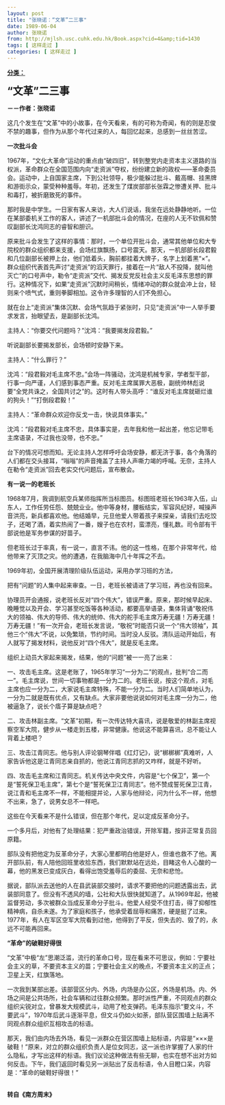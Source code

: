 ```yaml
---
layout: post
title: "张晓诺：“文革”二三事"
date: 1989-06-04
author: 张晓诺
from: http://mjlsh.usc.cuhk.edu.hk/Book.aspx?cid=4&amp;tid=1430
tags: [ 这样走过 ]
categories: [ 这样走过 ]
---
```


<div style="margin: 15px 10px 10px 0px;">
<div>
<span id="ctl00_ContentPlaceHolder1_chapter1_SubjectLabel" style="font-weight:bold;text-decoration:underline;">
   分类：
  </span>
</div>
<p>
<strong>
<font size="5">
    “文革”二三事
   </font>
</strong>
</p>
<p>
<strong>
   －－作者：张晓诺
  </strong>
</p>
<p>
  这几个发生在“文革”中的小故事，在今天看来，有的可称为奇闻，有的则是忍俊不禁的趣事，但作为从那个年代过来的人，每回忆起来，总感到一丝丝苦涩。
 </p>
<p>
<strong>
   一次批斗会
  </strong>
</p>
<p>
  1967年，“文化大革命”运动的重点由“破四旧”，转到整党内走资本主义道路的当权派，革命群众在全国范围内向“走资派”夺权，纷纷建立新的政权——革命委员会。运动中，上自国家主席，下到公社领导，极少能躲过批斗、戴高帽、挂黑牌和游街示众，蒙受种种羞辱。年初，还发生了煤炭部部长张霖之惨遭关押、批斗和毒打，被折磨致死的事件。
 </p>
<p>
  那时我是中学生。一日家有客人来访，大人们说话，我坐在远处静静地听。一位在某部委机关工作的客人，讲述了一机部批斗会的情况，在座的人无不钦佩和赞叹副部长沈鸿同志的睿智和胆识。
 </p>
<p>
  原来批斗会发生了这样的事情：那时，一个单位开批斗会，通常其他单位和大专院校的群众组织都来支援，会场红旗飘扬，口号震天。那天，一机部部长段君毅和几位副部长被押上台，他们低着头，胸前都挂着大牌子，名字上划着黑“×”。群众组织代表首先声讨“走资派”的滔天罪行，接着在一片“敌人不投降，就叫他灭亡”的口号声中，勒令“走资派”交代、揭发反党反社会主义反毛泽东思想的罪行。这种情况下，如果“走资派”沉默时间稍长，情绪冲动的群众就会冲上台，轻则来个喷气式，重则拳脚相加。这令许多理智的人们不免担心。
 </p>
<p>
  就在台上“走资派”集体沉默、会场气氛趋于紧张时，只见“走资派”中一人举手要求发言，抬眼望去，是副部长沈鸿。
 </p>
<p>
  主持人：“你要交代问题吗？”沈鸿：“我要揭发段君毅。”
 </p>
<p>
  听说副部长要揭发部长，会场顿时安静下来。
 </p>
<p>
  主持人：“什么罪行？”
 </p>
<p>
  沈鸿：“段君毅对毛主席不忠。”会场一阵骚动，沈鸿是机械专家，学者型干部，行事一向严谨，人们感到事态严重。反对毛主席属罪大恶极，副统帅林彪说要“全党共诛之，全国共讨之”的。这时有人带头高呼：“谁反对毛主席就砸烂谁的狗头！”“打倒段君毅！”
 </p>
<p>
  主持人：“革命群众欢迎你反戈一击，快说具体事实。”
 </p>
<p>
  沈鸿：“段君毅对毛主席不忠，具体事实是，去年我和他一起出差，他忘记带毛主席语录，不过我也没带，也不忠。”
 </p>
<p>
  台下的情况可想而知。无论主持人怎样呼吁会场安静，都无济于事，各个角落的人们都在交头接耳，“嗡嗡”的声音掩盖了主持人声嘶力竭的呼喊。无奈，主持人在勒令“走资派”回去老实交代问题后，宣布散会。
 </p>
<p>
<strong>
   有一说一的老班长
  </strong>
</p>
<p>
  1968年7月，我调到航空兵某师指挥所当标图员。标图班老班长1963年入伍，山东人，工作任劳任怨、兢兢业业。他中等身材，腰板结实，军容风纪好，喊操声音洪亮，新兵都喜欢他。他结婚早，元旦他爱人带着孩子来探亲，请我们去吃饺子，还喝了酒，着实热闹了一番，嫂子也在农村，蛮漂亮，懂礼数。司令部有干部说他是军务参谋的好苗子。
 </p>
<p>
  但老班长过于率真，有一说一，直言不讳。他的这一性格，在那个非常年代，给他带来了灭顶之灾。他的遭遇，在我脑海中几十年挥之不去。
 </p>
<p>
  1969年初，全国开展清理阶级队伍运动，采用办学习班的方法，
 </p>
<p>
  把有“问题”的人集中起来审查。一日，老班长被请进了学习班，再也没有回来。
 </p>
<p>
  协理员开会通报，说老班长反对“四个伟大”，错误严重。原来，那时候早起床、晚睡觉以及开会、学习甚至吃饭等各种活动，都要高举语录，集体背诵“敬祝伟大的领袖、伟大的导师、伟大的统帅、伟大的舵手毛主席万寿无疆！万寿无疆！万寿无疆！”有一次开会，老班长发言说，“敬祝”时能否只说一个“伟大领袖”，其他三个“伟大”不说，以免繁琐，节约时间。当时没人反驳。清队运动开始后，有人就写了揭发材料，说他反对“四个伟大”，就是反毛主席。
 </p>
<p>
  组织上动员大家起来揭发，结果，他的“问题”被一一亮了出来：
 </p>
<p>
  一、攻击毛主席。这是老账了，1965年学习“一分为二”的观点，批判“合二而一”。毛主席说，世间一切事物都是一分为二的。老班长说，按这个观点，对毛主席也应一分为二，大家说毛主席特殊，不能一分为二。当时人们简单地认为，一分为二就是既有优点，又有缺点。大家非要他说说如何对毛主席一分为二，他被逼急了，说长个痦子算是缺点吧？
 </p>
<p>
  二、攻击林副主席。“文革”初期，有一次传达特大喜讯，说是敬爱的林副主席视察空军大院，健步从一楼走到五楼，非常健康。他说这不能算喜讯，总不能让人背着上楼吧？
 </p>
<p>
  三、攻击江青同志。他与别人评论钢琴伴唱《红灯记》，说“梆梆梆”真难听，人家告诉他这是江青同志亲自抓的，他说江青同志抓的又咋样，就是不好听。
 </p>
<p>
  四、攻击毛主席和江青同志。机关传达中央文件，内容是“七个保卫”，第一个是“誓死保卫毛主席”，第七个是“誓死保卫江青同志”。他不赞成誓死保卫江青，说江青和毛主席不一样，不能相提并论，人家与他辩论，问为什么不一样，他想不出来，急了，说男女总不一样吧。
 </p>
<p>
  这些在今天看来不是什么错误，但在那个年代，足以定成反革命分子。
 </p>
<p>
  一个多月后，对他有了处理结果：犯严重政治错误，开除军籍，按非正常复员回原籍。
 </p>
<p>
  部队没有把他定为反革命分子，大家心里都明白他是好人，但谁也救不了他。离开部队前，有人陪他回班里收拾东西，我们默默站在远处，目睹这令人心酸的一幕，他的黑发已变成灰白，看得出饱受羞辱后的委屈、无奈和悲怆。
 </p>
<p>
  据说，部队派去送他的人在县武装部交接时，请求不要把他的问题透露出去，武装部同意了。但没有不透风的墙，公社和大队很快就知道了。从1969年起，他被监督劳动，多次被群众当成反革命分子批斗。他爱人经受不住打击，得了抑郁性精神病，自杀未遂。为了家庭和孩子，他承受着屈辱和痛苦，硬是挺了过来。1977年，有人在军区空军大院看到过他，他得到了平反，但失去的、毁了的，永远不可能再回来。
 </p>
<p>
<strong>
   “革命”的破鞋好得很
  </strong>
</p>
<p>
  “文革”中极“左”思潮泛滥，流行的革命口号，现在看来不可思议，例如：宁要社会主义的草，不要资本主义的苗；宁要社会主义的晚点，不要资本主义的正点；卫星上天，红旗落地。
 </p>
<p>
  一次我到某部出差。该部营区分内、外场，内场是办公区，外场是机场。内、外场之间是公共场所，社会车辆和过往群众频繁。那时派性严重，不同观点的群众组织尖锐对立，曾暴发大规模武斗，动用了枪支弹药。毛泽东指示“要文斗，不要武斗”，1970年后武斗逐渐平息，但文斗仍如火如荼，部队营区围墙上贴满不同观点群众组织互相攻击的标语。
 </p>
<p>
  那天，我们由内场去外场，看见一派群众在营区围墙上贴标语，内容是“×××是破鞋！”原来，对立的群众组织负责人是位女同志，这一派也许掌握了人家的什么隐私，才写出这样的标语。我们议论这种做法有些无聊，也实在想不出对方如何反击。下午，我们返回时看见另一派贴出了反击标语，令人目瞪口呆，内容是：“革命的破鞋好得很！”
 </p>
<p>
<br/>
<strong>
   转自《南方周末》
  </strong>
</p>
</div>
